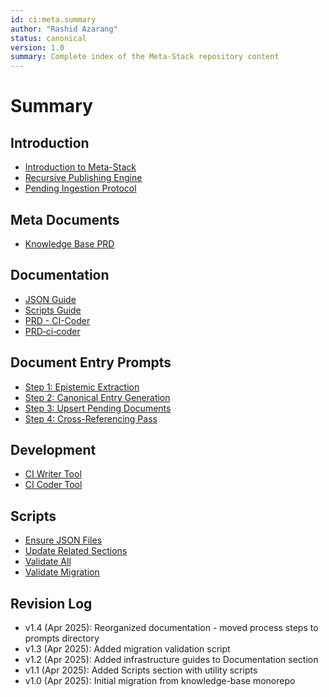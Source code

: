 ```yaml
---
id: ci:meta.summary
author: "Rashid Azarang"
status: canonical
version: 1.0
summary: Complete index of the Meta-Stack repository content
---
```


<!-- migrated from knowledge-base repo on 2025-04 -->

# Summary

## Introduction
* [Introduction to Meta-Stack](README.md)
* [Recursive Publishing Engine](meta/recursive-publishing-engine.md)
* [Pending Ingestion Protocol](meta/pending-ingestion-instruction.md)

## Meta Documents
* [Knowledge Base PRD](meta/cognitive-infrastructure-knowledge-base.md)

## Documentation
* [JSON Guide](docs/json-guide.md)
* [Scripts Guide](docs/scripts-guide.md)
* [PRD - CI-Coder](docs/PRD-ci-coder.md)
* [PRD‑ci‑coder](docs/PRD‑ci‑coder.md)

## Document Entry Prompts
* [Step 1: Epistemic Extraction](docs/prompts/manual-document-entries/step-1-epistemic-extraction.md)
* [Step 2: Canonical Entry Generation](docs/prompts/manual-document-entries/step-2-canonical-entry-generation.md)
* [Step 3: Upsert Pending Documents](docs/prompts/manual-document-entries/step-3-upsert-pending-documents.md)
* [Step 4: Cross-Referencing Pass](docs/prompts/manual-document-entries/step-4-cross-referencing-pass.md)

## Development
* [CI Writer Tool](tools/ci-writer.js)
* [CI Coder Tool](tools/ci-coder.js)

## Scripts
* [Ensure JSON Files](scripts/ensure-json-files.js)
* [Update Related Sections](scripts/update-related-sections.js)
* [Validate All](scripts/validate-all.js)
* [Validate Migration](scripts/validate-migration.js)

## Revision Log

- v1.4 (Apr 2025): Reorganized documentation - moved process steps to prompts directory
- v1.3 (Apr 2025): Added migration validation script
- v1.2 (Apr 2025): Added infrastructure guides to Documentation section
- v1.1 (Apr 2025): Added Scripts section with utility scripts
- v1.0 (Apr 2025): Initial migration from knowledge-base monorepo 